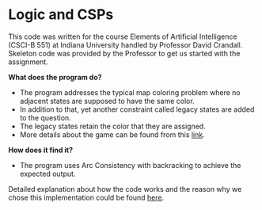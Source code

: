 # Logic and CSPs

This code was written for the course Elements of Artificial Intelligence (CSCI-B 551) at Indiana University handled by Professor David Crandall. Skeleton code was provided by the Professor to get us started with the assignment.


**What does the program do?** <br/>
* The program addresses the typical map coloring problem where no adjacent states are supposed to have the same color.
* In addition to that, yet another constraint called legacy states are added to the question.
* The legacy states retain the color that they are assigned.
* More details about the game can be found from this [link](https://github.com/manikandan5/MapColoring/blob/master/Question.pdf).

**How does it find it?** <br/>

* The program uses Arc Consistency with backracking to achieve the expected output.

Detailed explanation about how the code works and the reason why we chose this implementation could be found [here](https://github.com/manikandan5/MapColoring/blob/master/radio.py).

